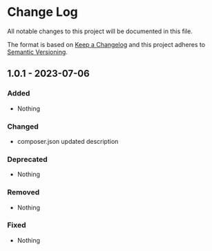 # Change Log
All notable changes to this project will be documented in this file.

The format is based on [Keep a Changelog](https://keepachangelog.com) and this project adheres to [Semantic Versioning](https://semver.org).

## 1.0.1 - 2023-07-06

### Added

- Nothing

### Changed

- composer.json updated description

### Deprecated

- Nothing

### Removed

- Nothing

### Fixed

- Nothing